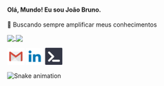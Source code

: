 #### Olá, Mundo! Eu sou João Bruno.

 🌱 Buscando sempre amplificar meus conhecimentos

<div align="left">
  <a href="https://github.com/jbrun0r">
  <img align="center" height="120em" src="https://github-readme-stats.vercel.app/api?username=jbrun0r&border_color=0D1117&border_radius=17&show_icons=true&text_color=C9D1D9&title_color=58A6FF&icon_color=3CB371&bg_color=DEG,1F2938,19212D,141A24,10151D,0D1117&include_all_commits=true&count_private=true"/>
  <img align="center" height="120em" src="https://github-readme-stats.vercel.app/api/top-langs/?username=jbrun0r&border_color=0D1117&border_radius=8&layout=compact&langs_count=7&text_color=C9D1D9&title_color=58A6FF&icon_color=3CB371&bg_color=DEG,0D1117,0D1117,10151D,141A24,19212D,1F2938"/></img>
 
  <a href="joaobruno.rf@gmail.com"><img src="https://raw.githubusercontent.com/jbrun0r/jbrun0r/c6009da1e3d84158e0f750ad78c473591de487ad/Gmail.svg" height ="40em" target="_blank"></a>
  <a href="https://www.linkedin.com/in/joaobrunodev/" target="_blank"><img src="https://raw.githubusercontent.com/jbrun0r/jbrun0r/9ef0c31ed3b65f93e4cbda251ba0c309eb91872d/Linkedin.svg" height="40em" target="_blank"></a>
  <a href="https://portfolio-joaobruno.firebaseapp.com/#/" target="_blank"><img src="https://raw.githubusercontent.com/jbrun0r/jbrun0r/173cb2ce66a3d25d315bb9c3feb724584190bdad/Portfolio_Icon_github.svg" height="40em" target="_blank"></a> 
</div>

  ![Snake animation](https://github.com/jbrun0r/jbrun0r/blob/output/github-contribution-grid-snake.svg)

